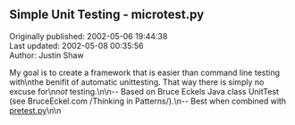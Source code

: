 ## Simple Unit Testing - microtest.py  
Originally published: 2002-05-06 19:44:38  
Last updated: 2002-05-08 00:35:56  
Author: Justin Shaw  
  
My goal is to create a framework that is easier than command line testing with\nthe benifit of automatic unittesting.  That way there is simply no excuse for\n*not* testing.\n\n-- Based on Bruce Eckels Java class UnitTest (see BruceEckel.com /Thinking in Patterns/).\n-- Best when combined with <a href="http://aspn.activestate.com/ASPN/Cookbook/Python/Recipe/113408">pretest.py</a>\n\n